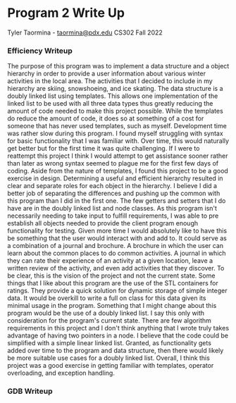 # Program 2 Write Up
Tyler Taormina - taormina@pdx.edu
CS302 Fall 2022

### Efficiency Writeup
 The purpose of this program was to implement a data structure and a object hierarchy in order
to provide a user information about various winter activities in the local area. The
activities that I decided to include in my hierarchy are skiing, snowshoeing, and ice
skating. The data structure is a doubly linked list using templates. This allows one
implementation of the linked list to be used with all three data types thus greatly
reducing the amount of code needed to make this project possible. While the templates do
reduce the amount of code, it does so at something of a cost for someone that has never
used templates, such as myself. Development time was rather slow during this program.
I found myself struggling with syntax for basic functionality that I was familiar with.
Over time, this would naturally get better but for the first time it was quite
challenging. If I were to reattempt this project I think I would attempt to get assistance
sooner rather than later as wrong syntax seemed to plague me for the first few days of
coding. Aside from the nature of templates, I found this project to be a good exercise in
design. Determining a useful and efficient hierarchy resulted in clear and separate roles
for each object in the hierarchy. I believe I did a better job of separating the
differences and pushing up the common with this program than I did in the first one. The
few getters and setters that I do have are in the doubly linked list and node classes. As
this program isn't necessarily needing to take input to fulfill requirements, I was able
to pre establish all objects needed to provide the client program enough functionality for
testing. Given more time I would absolutely like to have this be something that the user
would interact with and add to. It could serve as a combination of a journal and brochure.
A brochure in which the user can learn about the common places to do common activities.
A journal in which they can rate their experience of an activity at a given location,
leave a written review of the activity, and even add activities that they discover. To be
clear, this is the vision of the project and not the current state. Some things that
I like about this program are the use of the STL containers for ratings. They provide
a quick solution for dynamic storage of simple integer data. It would be overkill to write
a full on class for this data given its minimal usage in the program. Something that
I might change about this program would be the use of a doubly linked list. I say this
only with consideration for the program's current state. There are few algorithm
requirements in this project and I don't think anything that I wrote truly takes advantage
of having two pointers in a node. I believe that the code could be simplified with
a simple linear linked list. Granted, as functionality gets added over time to the program
and data structure, then there would likely be more suitable use cases for a doubly linked
list. Overall, I think this project was a good exercise in getting familiar with
templates, operator overloading, and exception handling.

### GDB Writeup
 
